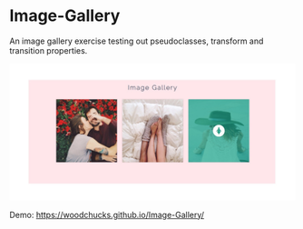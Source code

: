 # Image-Gallery
An image gallery exercise testing out pseudoclasses, transform and transition properties.

![alt text](https://github.com/Woodchucks/Image-Gallery/blob/master/media/imageGalleryScreenshot.jpg?raw=true)

Demo: https://woodchucks.github.io/Image-Gallery/
